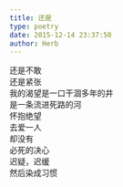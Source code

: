 ```yaml
---  
title: 还是  
type: poetry  
date: 2015-12-14 23:37:50  
author: Herb    
---  
```

还是不敢  
还是紧张  
我的渴望是一口干涸多年的井  
是一条流进死路的河    
怀抱绝望  
去爱一人  
却没有  
必死的决心    
迟疑，迟缓  
然后染成习惯